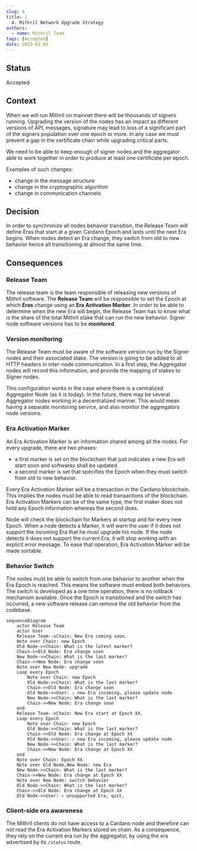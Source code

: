 ```yaml
---
slug: 4
title: |
  4. Mithril Network Upgrade Strategy
authors:
  - name: Mithril Team
tags: [Accepted]
date: 2023-01-05
---
```


## Status

Accepted

## Context

When we will run Mithril on mainnet there will be thousands of signers running. Upgrading the version of the nodes has an impact as different versions of API, messages, signature may lead to loss of a significant part of the signers population over one epoch or more. In any case we must prevent a gap in the certificate chain while upgrading critical parts.

We need to be able to keep enough of signer nodes and the aggregator able to work together in order to produce at least one certificate per epoch.

Examples of such changes:

- change in the message structure
- change in the cryptographic algorithm
- change in communication channels

## Decision

In order to synchronize all nodes behavior transition, the Release Team will define Eras that start at a given Cardano Epoch and lasts until the next Era begins. When nodes detect an Era change, they switch from old to new behavior hence all transitioning at almost the same time.

## Consequences

### Release Team

The release team is the team responsible of releasing new versions of Mithril software. The **Release Team** will be responsible to set the Epoch at which **Eras** change using an **Era Activation Marker**. In order to be able to determine when the new Era will begin, the Release Team has to know what is the share of the total Mithril stake that can run the new behavior. Signer node software versions has to be **monitored**.

### Version monitoring

The Release Team must be aware of the software version run by the Signer nodes and their associated stake. The version is going to be added to all HTTP headers in inter-node communication. In a first step, the Aggregator nodes will record this information, and provide the mapping of stakes to Signer nodes.

This configuration works in the case where there is a centralized Aggregator Node (as it is today). In the future, there may be several Aggregator nodes working in a decentralized manner. This would mean having a separate monitoring service, and also monitor the aggregators node versions.

### Era Activation Marker

An Era Activation Marker is an information shared among all the nodes. For every upgrade, there are two phases:

- a first marker is set on the blockchain that just indicates a new Era will start soon and softwares shall be updated.
- a second marker is set that specifies the Epoch when they must switch from old to new behavior.

Every Era Activation Marker will be a transaction in the Cardano blockchain. This implies the nodes must be able to read transactions of the blockchain. Era Activation Markers can be of the same type, the first maker does not hold any Epoch information whereas the second does.

Node will check the blockchain for Markers at startup and for every new Epoch. When a node detects a Marker, it will warn the user if it does not support the incoming Era that he must upgrade his node. If the node detects it does not support the current Era, it will stop working with an explicit error message. To ease that operation, Era Activation Marker will be made sortable.

### Behavior Switch

The nodes must be able to switch from one behavior to another when the Era Epoch is reached. This means the software must embed both behaviors. The switch is developed as a one time operation, there is no rollback mechanism available. Once the Epoch is transitioned and the switch has occurred, a new software release can remove the old behavior from the codebase.

```mermaid
sequenceDiagram
    actor Release Team
    actor User
    Release Team--xChain: New Era coming soon.
    Note over Chain: new Epoch
    Old Node->>Chain: What is the latest marker?
    Chain->>Old Node: Era change soon
    New Node->>Chain: What is the last marker?
    Chain->>New Node: Era change soon
    Note over New Node: upgrade
    Loop every Epoch
        Note over Chain: new Epoch
        Old Node->>Chain: What is the last marker?
        Chain->>Old Node: Era change soon
        Old Node->>User: ⚠️ new Era incoming, please update node
        New Node->>Chain: What is the last marker?
        Chain->>New Node: Era change soon
    end
    Release Team--xChain: New Era start at Epoch XX.
    Loop every Epoch
        Note over Chain: new Epoch
        Old Node->>Chain: What is the last marker?
        Chain->>Old Node: Era change at Epoch XX
        Old Node->>User: ⚠️ new Era incoming, please update node
        New Node->>Chain: What is the last marker?
        Chain->>New Node: Era change at Epoch XX
    end
    Note over Chain: Epoch XX
    Note over Old Node,New Node: new Era
    New Node->>Chain: What is the last marker?
    Chain->>New Node: Era change at Epoch XX
    Note over New Node: switch behavior
    Old Node->>Chain: What is the last marker?
    Chain->>Old Node: Era change at Epoch XX
    Old Node->>User: 💀 unsupported Era, quit.
```

### Client-side era awareness

The Mithril clients do not have access to a Cardano node and therefore can not read the Era Activation Markers stored on chain. As a consequence, they rely on the current era run by the aggregator, by using the era advertised by its `/status` route.
